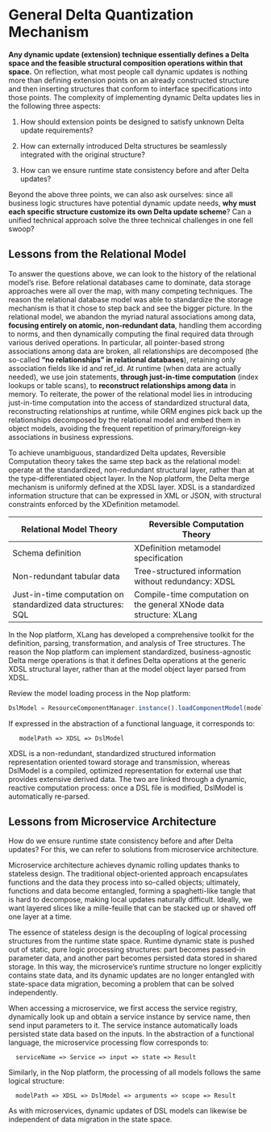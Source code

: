 
# General Delta Quantization Mechanism

**Any dynamic update (extension) technique essentially defines a Delta space and the feasible structural composition operations within that space.** On reflection, what most people call dynamic updates is nothing more than defining extension points on an already constructed structure and then inserting structures that conform to interface specifications into those points. The complexity of implementing dynamic Delta updates lies in the following three aspects:

1. How should extension points be designed to satisfy unknown Delta update requirements?

2. How can externally introduced Delta structures be seamlessly integrated with the original structure?

3. How can we ensure runtime state consistency before and after Delta updates?

Beyond the above three points, we can also ask ourselves: since all business logic structures have potential dynamic update needs, **why must each specific structure customize its own Delta update scheme**? Can a unified technical approach solve the three technical challenges in one fell swoop?

## Lessons from the Relational Model

To answer the questions above, we can look to the history of the relational model’s rise. Before relational databases came to dominate, data storage approaches were all over the map, with many competing techniques. The reason the relational database model was able to standardize the storage mechanism is that it chose to step back and see the bigger picture. In the relational model, we abandon the myriad natural associations among data, **focusing entirely on atomic, non-redundant data**, handling them according to norms, and then dynamically computing the final required data through various derived operations. In particular, all pointer-based strong associations among data are broken, all relationships are decomposed (the so-called **“no relationships” in relational databases**), retaining only association fields like id and ref_id. At runtime (when data are actually needed), we use join statements, **through just-in-time computation** (index lookups or table scans), to **reconstruct relationships among data** in memory. To reiterate, the power of the relational model lies in introducing just-in-time computation into the access of standardized structural data, reconstructing relationships at runtime, while ORM engines pick back up the relationships decomposed by the relational model and embed them in object models, avoiding the frequent repetition of primary/foreign-key associations in business expressions.

To achieve unambiguous, standardized Delta updates, Reversible Computation theory takes the same step back as the relational model: operate at the standardized, non-redundant structural layer, rather than at the type-differentiated object layer. In the Nop platform, the Delta merge mechanism is uniformly defined at the XDSL layer. XDSL is a standardized information structure that can be expressed in XML or JSON, with structural constraints enforced by the XDefinition metamodel.

|Relational Model Theory|Reversible Computation Theory|
|---|---|
|Schema definition|XDefinition metamodel specification|
|Non-redundant tabular data|Tree-structured information without redundancy: XDSL|
|Just-in-time computation on standardized data structures: SQL|Compile-time computation on the general XNode data structure: XLang|

In the Nop platform, XLang has developed a comprehensive toolkit for the definition, parsing, transformation, and analysis of Tree structures. The reason the Nop platform can implement standardized, business-agnostic Delta merge operations is that it defines Delta operations at the generic XDSL structural layer, rather than at the model object layer parsed from XDSL.

Review the model loading process in the Nop platform:

```javascript
DslModel = ResourceComponentManager.instance().loadComponentModel(modelPath)
```

If expressed in the abstraction of a functional language, it corresponds to:

```
   modelPath => XDSL => DslModel 
```

XDSL is a non-redundant, standardized structured information representation oriented toward storage and transmission, whereas DslModel is a compiled, optimized representation for external use that provides extensive derived data. The two are linked through a dynamic, reactive computation process: once a DSL file is modified, DslModel is automatically re-parsed.

## Lessons from Microservice Architecture

How do we ensure runtime state consistency before and after Delta updates? For this, we can refer to solutions from microservice architecture.

Microservice architecture achieves dynamic rolling updates thanks to stateless design. The traditional object-oriented approach encapsulates functions and the data they process into so-called objects; ultimately, functions and data become entangled, forming a spaghetti-like tangle that is hard to decompose, making local updates naturally difficult. Ideally, we want layered slices like a mille-feuille that can be stacked up or shaved off one layer at a time.

The essence of stateless design is the decoupling of logical processing structures from the runtime state space. Runtime dynamic state is pushed out of static, pure logic processing structures: part becomes passed-in parameter data, and another part becomes persisted data stored in shared storage. In this way, the microservice’s runtime structure no longer explicitly contains state data, and its dynamic updates are no longer entangled with state-space data migration, becoming a problem that can be solved independently.

When accessing a microservice, we first access the service registry, dynamically look up and obtain a service instance by service name, then send input parameters to it. The service instance automatically loads persisted state data based on the inputs. In the abstraction of a functional language, the microservice processing flow corresponds to:

```
  serviceName => Service => input => state => Result
```

Similarly, in the Nop platform, the processing of all models follows the same logical structure:

```
  modelPath => XDSL => DslModel => arguments => scope => Result
```

As with microservices, dynamic updates of DSL models can likewise be independent of data migration in the state space.

<!-- SOURCE_MD5:b53b6c9868483cb1e5172cc5b2fa65c5-->

